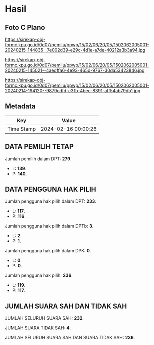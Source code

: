 # Hasil

## Foto C Plano

https://sirekap-obj-formc.kpu.go.id/0d07/pemilu/ppwp/15/02/06/20/05/1502062005001-20240215-144835--7e002d39-e29c-4d1e-a7de-40212a3b3a94.jpg

https://sirekap-obj-formc.kpu.go.id/0d07/pemilu/ppwp/15/02/06/20/05/1502062005001-20240215-145021--4aedffa6-4e93-465d-9767-30da53423846.jpg

https://sirekap-obj-formc.kpu.go.id/0d07/pemilu/ppwp/15/02/06/20/05/1502062005001-20240214-194120--9879cdfd-c31b-4bec-8391-aff54ab79db1.jpg


## Metadata

| Key        | Value               |
| ---------- | ------------------- |
| Time Stamp | 2024-02-16 00:00:26 |


## DATA PEMILIH TETAP

Jumlah pemilih dalam DPT: **279**.
 * L: **139**.
 * P: **140**.

## DATA PENGGUNA HAK PILIH

Jumlah pengguna hak pilih dalam DPT: **233**.
 * L: **117**.
 * P: **116**.

Jumlah pengguna hak pilih dalam DPTb: **3**.
 * L: **2**.
 * P: **1**.

Jumlah pengguna hak pilih dalam DPK: **0**.
 * L: **0**.
 * P: **0**.

Jumlah pengguna hak pilih: **236**.
 * L: **119**.
 * P: **117**.

## JUMLAH SUARA SAH DAN TIDAK SAH

JUMLAH SELURUH SUARA SAH: **232**.

JUMLAH SUARA TIDAK SAH: **4**.

JUMLAH SELURUH SUARA SAH DAN SUARA TIDAK SAH: **236**.


